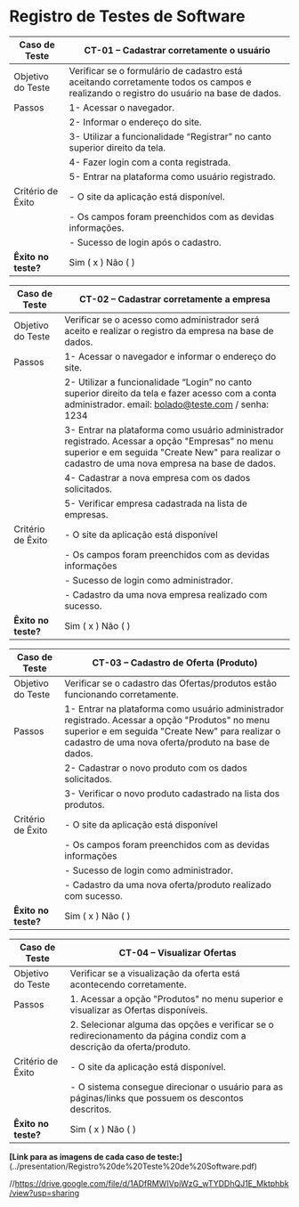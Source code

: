 # Registro de Testes de Software

| Caso de Teste  |  CT-01 – Cadastrar corretamente o usuário |
|---|---|
|Objetivo do Teste|Verificar se o formulário de cadastro está aceitando corretamente todos os campos e realizando o registro do usuário na base de dados.
|Passos|1-      Acessar o navegador.|
||2-      Informar o endereço do site.| 
||3-      Utilizar a funcionalidade “Registrar” no canto superior direito da tela.|
||4-      Fazer login com a conta registrada.|
||5-      Entrar na plataforma como usuário registrado.|
|Critério de Êxito| - O site da aplicação está disponível.|
|| - Os campos foram preenchidos com as devidas informações.|
|| - Sucesso de login após o cadastro.|
|**Êxito no teste?**| Sim ( x ) Não (  )|

| Caso de Teste  |  CT-02 – Cadastrar corretamente a empresa |
|---|---|
|Objetivo do Teste|Verificar se o acesso como administrador será aceito e realizar o registro da empresa na base de dados.
|Passos|1-      Acessar o navegador e informar o endereço do site.|
||2-      Utilizar a funcionalidade “Login” no canto superior direito da tela e fazer acesso com a conta administrador. email: bolado@teste.com / senha: 1234|
||3-      Entrar na plataforma como usuário administrador registrado. Acessar a opção "Empresas" no menu superior e em seguida "Create New" para realizar o cadastro de uma nova empresa na base de dados.| 
||4-      Cadastrar a nova empresa com os dados solicitados.|
||5-      Verificar empresa cadastrada na lista de empresas.|
|Critério de Êxito| - O site da aplicação está disponível|
|| - Os campos foram preenchidos com as devidas informações|
|| - Sucesso de login como administrador.|
|| - Cadastro da uma nova empresa realizado com sucesso.|
|**Êxito no teste?**| Sim ( x ) Não (  )|

| Caso de Teste | CT-03 – Cadastro de Oferta (Produto)|
|---|---|
|Objetivo do Teste|Verificar se o cadastro das Ofertas/produtos estão funcionando corretamente.|
|Passos|1-      Entrar na plataforma como usuário administrador registrado. Acessar a opção "Produtos" no menu superior e em seguida "Create New" para realizar o cadastro de uma nova oferta/produto na base de dados.| 
||2-      Cadastrar o novo produto com os dados solicitados.|
||3-      Verificar o novo produto cadastrado na lista dos produtos.|
|Critério de Êxito| - O site da aplicação está disponível|
|| - Os campos foram preenchidos com as devidas informações|
|| - Sucesso de login como administrador.|
|| - Cadastro da uma nova oferta/produto realizado com sucesso.|
|**Êxito no teste?**| Sim ( x ) Não (  )|

| Caso de Teste | CT-04 – Visualizar Ofertas|
|---|---|
|Objetivo do Teste|Verificar se a visualização da oferta está acontecendo corretamente.|
|Passos|1.       Acessar a opção "Produtos" no menu superior e visualizar as Ofertas disponíveis.|
||2.       Selecionar alguma das opções e verificar se o redirecionamento da página condiz com a descrição da oferta/produto.|
|Critério de Êxito| - O site da aplicação está disponível.|
|| - O sistema consegue direcionar o usuário para as páginas/links que possuem os descontos descritos.|
|**Êxito no teste?**| Sim ( x ) Não (  )|

**[Link para as imagens de cada caso de teste:]**(../presentation/Registro%20de%20Teste%20de%20Software.pdf) 

//https://drive.google.com/file/d/1ADfRMWIVpiWzG_wTYDDhQJ1E_Mktphbk/view?usp=sharing

